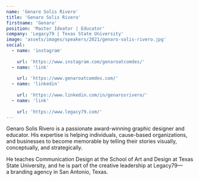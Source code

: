 ```yaml
---
name: 'Genaro Solis Rivero'
title: 'Genaro Solis Rivero'
firstname: 'Genaro'
position: 'Master Ideator | Educator'
company: 'Legacy79 | Texas State University'
image: 'assets/images/speakers/2021/genaro-solis-rivero.jpg'
social:
  - name: 'instagram'
    
    url: 'https://www.instagram.com/genaroatcomdes/'
  - name: 'link'
    
    url: 'https://www.genaroatcomdes.com/'
  - name: 'linkedin'
    
    url: 'https://www.linkedin.com/in/genarosrivero/'
  - name: 'link'
    
    url: 'https://www.legacy79.com/'
---
```


Genaro Solis Rivero is a passionate award-winning graphic designer and educator. His expertise is helping individuals, cause-based organizations, and businesses to become memorable by telling their stories visually, conceptually, and strategically.

He teaches Communication Design at the School of Art and Design at Texas State University, and he is part of the creative leadership at Legacy79—a branding agency in San Antonio, Texas.